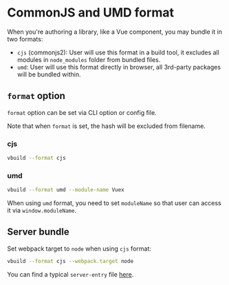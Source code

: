 # CommonJS and UMD format

When you're authoring a library, like a Vue component, you may bundle it in two formats:

- `cjs` (commonjs2): User will use this format in a build tool, it excludes all modules in `node_modules` folder from bundled files.
- `umd`: User will use this format directly in browser, all 3rd-party packages will be bundled within.

## `format` option

`format` option can be set via CLI option or config file.

Note that when `format` is set, the hash will be excluded from filename.

### cjs

```bash
vbuild --format cjs
```

### umd

```bash
vbuild --format umd --module-name Vuex
```

When using `umd` format, you need to set `moduleName` so that user can access it via `window.moduleName`.

## Server bundle

Set webpack target to `node` when using `cjs` format:

```bash
vbuild --format cjs --webpack.target node
```

You can find a typical `server-entry` file [here](https://github.com/vuejs/vue-hackernews-2.0/blob/master/src/server-entry.js).
